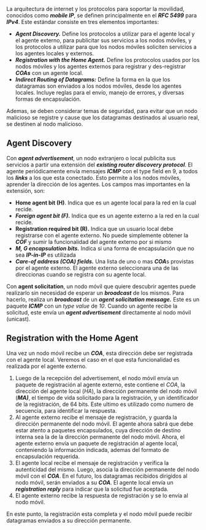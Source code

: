 La arquitectura de internet y los protocolos para soportar la movilidad, conocidos como ***mobile IP***, se definen principalmente en el ***RFC 5499*** para ***IPv4***. Este estándar consiste en tres elementos importantes:

- ***Agent Discovery.*** Define los protocolos a utilizar para el agente local y el agente externo, para publicitar sus servicios a los nodos móviles, y los protocolos a utilizar para que los nodos móviles soliciten servicios a los agentes locales y externos.
- ***Registration with the Home Agent.*** Define los protocolos usados por los nodos móviles y los agentes externos para registrar y des-registrar ***COAs*** con un agente local.
- ***Indirect Routing of Datagrams:*** Define la forma en la que los datagramas son enviados a los nodos móviles, desde los agentes locales. Incluye reglas para el envío, manejo de errores, y diversas formas de encapsulación.

Ademas, se deben considerar temas de seguridad, para evitar que un nodo malicioso se registre y cause que los datagramas destinados al usuario real, se destinen al nodo malicioso.

## Agent Discovery

Con ***agent advertisement***, un nodo extranjero o local publicita sus servicios a partir una extensión del ***existing router discovery protocol***. El agente periódicamente envía mensajes ***ICMP*** con el type field en 9, a todos los ***links*** a los que esta conectado. Esto permite a los nodos móviles, aprender la dirección de los agentes. Los campos mas importantes en la extensión, son:

- **Home agent bit (H)**. Indica que es un agente local para la red en la cual recide.
- ***Foreign agent bit (F).*** Indica que es un agente externo a la red en la cual recide.
- **Registration required bit (R).** Indica que un usuario local debe registrarse con el agente externo. No puede simplemente obtener la ***COF*** y sumir la funcionalidad del agente externo por si mismo
- ***M, G encapsulation bits.*** Indica si una forma de encapsulación que no sea ***IP-in-IP*** es utilizada
- ***Care-of address (COA) fields.*** Una lista de uno o mas ***COA***s provistas por el agente externo. El agente externo seleccionara una de las direccionas cuando se registra con su agente local.

Con **agent solicitation**, un nodo móvil que quiere descubrir agentes puede realizarlo sin necesidad de esperar un ***broadcast*** de los mismos. Para hacerlo, realiza un ***broadcast*** de un ***agent solicitation message.*** Este es un paquete ***ICMP*** con un *type value* de *10*. Cuando un agente recibe la solicitud, este envía un ***agent advertisement*** directamente al nodo móvil (unicast).

## Registration with the Home Agent

Una vez un nodo móvil recibe un ***COA***, esta dirección debe ser registrada con el agente local. Veremos el caso en el que esta funcionalidad es realizada por el agente externo.

1. Luego de la recepción del advertisement, el nodo móvil envía un paquete de registración al agente externo, este contiene el *COA*, la dirección del agente local (*HA*), la dirección permanente del nodo móvil (***MA)***, el tiempo de vida solicitado para la registración, y un identificador de la registración, de 64 bits. Este ultimo es utilizado como numero de secuencia, para identificar la respuesta.
2. Al agente externo recibe el mensaje de registración, y guarda la dirección permanente del nodo móvil. El agente ahora sabrá que debe estar atento a paquetes encapsulados, cuya dirección de destino interna sea la de la dirección permanente del nodo móvil. Ahora, el agente externo envía un paquete de registración al agente local, conteniendo la información indicada, ademas del formato de encapsulación requerida.
3. El agente local recibe el mensaje de registración y verifica la autenticidad del mismo. Luego, asocia la dirección permanente del nodo móvil con el ***COA***. En el futuro, los datagramas recibidos dirigidos al nodo móvil, serán enviados a su ***COA***. El agente local envía un ***registration reply*** para indicar que la solicitud fue aceptada.
4. El agente externo recibe la respuesta de registración y se lo envía al nodo móvil.

En este punto, la registración esta completa y el nodo móvil puede recibir datagramas enviados a su dirección permanente.

